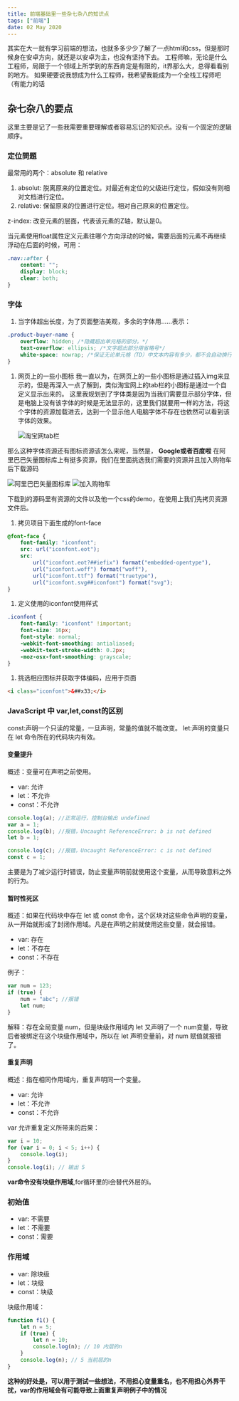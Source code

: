 ```yaml
---
title: 前端基础里一些杂七杂八的知识点
tags: ["前端"]
date: 02 May 2020
---
```


其实在大一就有学习前端的想法，也就多多少少了解了一点html和css，但是那时候身在安卓方向，就还是以安卓为主，也没有坚持下去。
工程师嘛，无论是什么工程师，局限于一个领域上所学到的东西肯定是有限的，it界那么大，总得看看别的地方。
如果硬要说我想成为什么工程师，我希望我能成为一个全栈工程师吧（有能力的话

<!-- more -->

## 杂七杂八的要点

这里主要是记了一些我需要重要理解或者容易忘记的知识点。没有一个固定的逻辑顺序。

### 定位問題

最常用的两个：absolute 和 relative

1. absolut: 脱离原来的位置定位。对最近有定位的父级进行定位，假如没有则相对文档进行定位。
2. relative: 保留原来的位置进行定位。相对自己原来的位置定位。

z-index: 改变元素的层面，代表该元素的Z轴，默认是0。

当元素使用float属性定义元素往哪个方向浮动的时候，需要后面的元素不再继续浮动在后面的时候，可用：

```css
.nav::after {
	content: "";
	display: block;
	clear: both;
}
```

### 字体

1. 当字体超出长度，为了页面整洁美观，多余的字体用……表示：

```css
.product-buyer-name {
	overflow: hidden; /*隐藏超出单元格的部分。*/
	text-overflow: ellipsis; /*文字超出部分用省略号*/
	white-space: nowrap; /*保证无论单元格（TD）中文本内容有多少，都不会自动换行，此时多余的内容会在水平方向撑破单元格*/
}
```

1. 网页上的一些小图标
   我一直以为，在网页上的一些小图标是通过插入img来显示的，但是再深入一点了解到，类似淘宝网上的tab栏的小图标是通过一个自定义显示出来的。
   这里我规划到了字体类是因为当我们需要显示部分字体，但是电脑上没有该字体的时候是无法显示的，这里我们就要用一样的方法，将这个字体的资源加载进去，达到一个显示他人电脑字体不存在也依然可以看到该字体的效果。

   ![淘宝网tab栏](./tao_tab.png)

那么这种字体资源还有图标资源该怎么来呢，当然是，
**Google或者百度啦**
在阿里巴巴矢量图标库上有挺多资源，我们在里面挑选我们需要的资源并且加入购物车后下载源码

![阿里巴巴矢量图标库](./albb_icon.jpg)
![加入购物车](./albb_buy.jpg)

下载到的源码里有资源的文件以及他一个css的demo，在使用上我们先拷贝资源文件后。

1. 拷贝项目下面生成的font-face

```css
@font-face {
	font-family: "iconfont";
	src: url("iconfont.eot");
	src:
		url("iconfont.eot?##iefix") format("embedded-opentype"),
		url("iconfont.woff") format("woff"),
		url("iconfont.ttf") format("truetype"),
		url("iconfont.svg##iconfont") format("svg");
}
```

1. 定义使用的iconfont使用样式

```css
.iconfont {
	font-family: "iconfont" !important;
	font-size: 16px;
	font-style: normal;
	-webkit-font-smoothing: antialiased;
	-webkit-text-stroke-width: 0.2px;
	-moz-osx-font-smoothing: grayscale;
}
```

1. 挑选相应图标并获取字体编码，应用于页面

```html
<i class="iconfont">&##x33;</i>
```

### JavaScript 中 var,let,const的区别

const:声明一个只读的常量，一旦声明，常量的值就不能改变。
let:声明的变量只在 let 命令所在的代码块内有效。

#### 变量提升

概述：变量可在声明之前使用。

- var: 允许
- let：不允许
- const：不允许

```js
console.log(a); //正常运行，控制台输出 undefined
var a = 1;
console.log(b); //报错，Uncaught ReferenceError: b is not defined
let b = 1;

console.log(c); //报错，Uncaught ReferenceError: c is not defined
const c = 1;
```

主要是为了减少运行时错误，防止变量声明前就使用这个变量，从而导致意料之外的行为。

#### 暂时性死区

概述：如果在代码块中存在 let 或 const 命令，这个区块对这些命令声明的变量，从一开始就形成了封闭作用域。凡是在声明之前就使用这些变量，就会报错。

- var: 存在
- let：不存在
- const：不存在

例子：

```js
var num = 123;
if (true) {
	num = "abc"; //报错
	let num;
}
```

解释：存在全局变量 num，但是块级作用域内 let 又声明了一个 num变量，导致后者被绑定在这个块级作用域中，所以在 let 声明变量前，对 num 赋值就报错了。

#### 重复声明

概述：指在相同作用域内，重复声明同一个变量。

- var: 允许
- let：不允许
- const：不允许

var 允许重复定义所带来的后果：

```js
var i = 10;
for (var i = 0; i < 5; i++) {
	console.log(i);
}
console.log(i); // 输出 5
```

**var命令没有块级作用域**,for循环里的i会替代外层的i。

### 初始值

- var: 不需要
- let：不需要
- const：需要

### 作用域

- var: 除块级
- let：块级
- const：块级

块级作用域：

```js
function f1() {
	let n = 5;
	if (true) {
		let n = 10;
		console.log(n); // 10 内层的n
	}
	console.log(n); // 5 当前层的n
}
```

**这种的好处是，可以用于测试一些想法，不用担心变量重名，也不用担心外界干扰，var的作用域会有可能导致上面重复声明例子中的情况**
